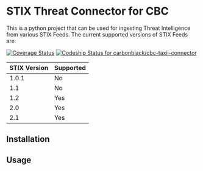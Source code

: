 # STIX Threat Connector for CBC

This is a python project that can be used for ingesting Threat Intelligence from various STIX Feeds. The current supported versions of STIX Feeds are:

[![Coverage Status](https://coveralls.io/repos/github/carbonblack/cbc-taxii-connector/badge.svg?t=6yDdHe)](https://coveralls.io/github/carbonblack/cbc-taxii-connector)
[![Codeship Status for carbonblack/cbc-taxii-connector](https://app.codeship.com/projects/a0c7096c-4359-48af-944a-75399f7b42f2/status?branch=master)](https://app.codeship.com/projects/455332)

| STIX Version| Supported   |
| ----------- | ------------|
| 1.0.1       | No          |
| 1.1         | No          |
| 1.2         | Yes         |
| 2.0         | Yes         |
| 2.1         | Yes         |

## Installation

## Usage